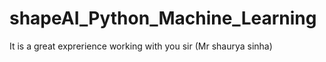 # shapeAI_Python_Machine_Learning
It is a great exprerience working with you sir (Mr shaurya sinha)
